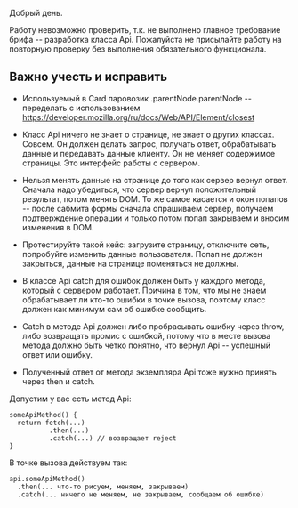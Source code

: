 Добрый день. 

Работу невозможно проверить, т.к. не выполнено главное требование брифа -- разработка класса Api. Пожалуйста не присылайте работу на повторную проверку без выполнения обязательного функционала.

## Важно учесть и исправить

- Используемый в Card паровозик .parentNode.parentNode -- переделать с использованием https://developer.mozilla.org/ru/docs/Web/API/Element/closest

- Класс Api ничего не знает о странице, не знает о других классах. Совсем. Он должен делать запрос, получать ответ, обрабатывать данные и передавать данные клиенту. Он не меняет содержимое страницы. Это интерфейс работы с сервером.

- Нельзя менять данные на странице до того как сервер вернул ответ. Сначала надо убедиться, что сервер вернул положительный результат, потом менять DOM. То же самое касается и окон попапов -- после сабмита формы сначала опрашиваем сервер, получаем подтверждение операции и только потом попап закрываем и вносим изменения в DOM.

- Протестируйте такой кейс: загрузите страницу, отключите сеть, попробуйте изменить данные пользователя. Попап не должен закрыться, данные на странице поменяться не должны.

- В классе Api catch для ошибок должен быть у каждого метода, который с сервером работает. Причина в том, что мы не знаем обрабатывает ли кто-то ошибки в точке вызова, поэтому класс должен как минимум сам об ошибке сообщить.

- Catch в методе Api должен либо пробрасывать ошибку через throw, либо возвращать промис с ошибкой, потому что в месте вызова метода должно быть четко понятно, что вернул Api -- успешный ответ или ошибку.

- Полученный ответ от метода экземпляра Api тоже нужно принять через then и catch.

Допустим у вас есть метод Api:
~~~
someApiMethod() {
  return fetch(...)
          .then(...)
          .catch(...) // возвращает reject
}
~~~
В точке вызова действуем так:
~~~
api.someApiMethod()
  .then(... что-то рисуем, меняем, закрываем)
  .catch(... ничего не меняем, не закрываем, сообщаем об ошибке)
~~~
